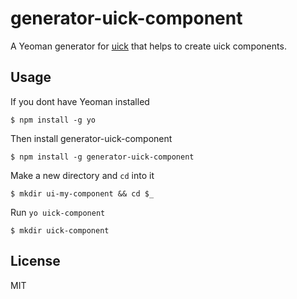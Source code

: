 # generator-uick-component

A Yeoman generator for [uick](https://githu.com/vieron/uick) that helps to create uick components.

## Usage

If you dont have Yeoman installed

    $ npm install -g yo

Then install generator-uick-component

    $ npm install -g generator-uick-component

Make a new directory and `cd` into it

    $ mkdir ui-my-component && cd $_

Run `yo uick-component`

    $ mkdir uick-component


## License

MIT
